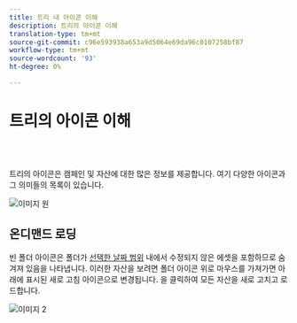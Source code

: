 ```yaml
---
title: 트리 내 아이콘 이해
description: 트리의 아이콘 이해
translation-type: tm+mt
source-git-commit: c96e593938a653a9d5064e69da96c0107258bf87
workflow-type: tm+mt
source-wordcount: '93'
ht-degree: 0%

---
```



# 트리의 아이콘 이해

<br> 

트리의 아이콘은 캠페인 및 자산에 대한 많은 정보를 제공합니다. 여기 다양한 아이콘과 그 의미들의 목록이 있습니다.

![이미지 원](/help/sky/assets/tree/understanding-icons-in-the-tree/understanding-icons-in-the-tree-1.png)

## 온디맨드 로딩

빈 폴더 아이콘은 폴더가 [선택한 날짜 범위](/help/sky/configuring-the-tree.md) 내에서 수정되지 않은 에셋을 포함하므로 숨겨져 있음을 나타냅니다. 이러한 자산을 보려면 폴더 아이콘 위로 마우스를 가져가면 아래에 표시된 새로 고침 아이콘으로 변경됩니다. 을 클릭하여 모든 자산을 새로 고치고 로드합니다.

![이미지 2](/help/sky/assets/tree/understanding-icons-in-the-tree/understanding-icons-in-the-tree-2.png)
